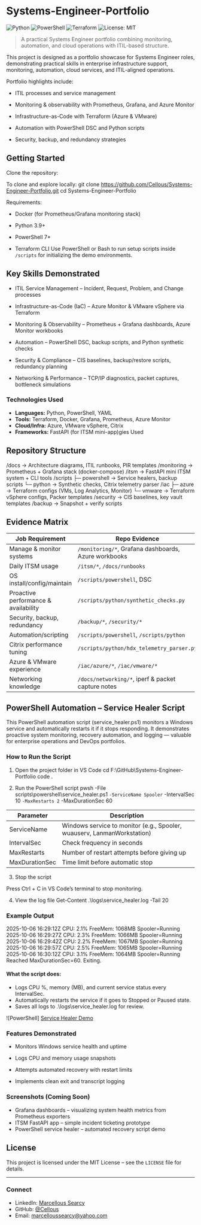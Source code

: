 # Systems-Engineer-Portfolio
![Python](https://img.shields.io/badge/Python-3.9+-blue)
![PowerShell](https://img.shields.io/badge/PowerShell-7+-5391FE)
![Terraform](https://img.shields.io/badge/Terraform-IaC-purple)
![License: MIT](https://img.shields.io/badge/License-MIT-green.svg)
> A practical Systems Engineer portfolio combining monitoring, automation, and cloud operations with ITIL-based structure.

This project is designed as a portfolio showcase for Systems Engineer roles, demonstrating practical skills in enterprise infrastructure support, monitoring, automation, cloud services, and ITIL-aligned operations.

Portfolio highlights include:

 - ITIL processes and service management

 - Monitoring & observability with Prometheus, Grafana, and Azure Monitor

 - Infrastructure-as-Code with Terraform (Azure & VMware)

 - Automation with PowerShell DSC and Python scripts

 - Security, backup, and redundancy strategies

## Getting Started
Clone the repository:

 To clone and explore locally:
  git clone https://github.com/Cellous/Systems-Engineer-Portfolio.git
  cd Systems-Engineer-Portfolio

 Requirements:

  - Docker (for Prometheus/Grafana monitoring stack)

  - Python 3.9+

  - PowerShell 7+

  - Terraform CLI
Use PowerShell or Bash to run setup scripts inside `/scripts` for initializing the demo environments.
 
## Key Skills Demonstrated

 - ITIL Service Management – Incident, Request, Problem, and Change processes

 - Infrastructure-as-Code (IaC) – Azure Monitor & VMware vSphere via Terraform

 - Monitoring & Observability – Prometheus + Grafana dashboards, Azure Monitor workbooks

 - Automation – PowerShell DSC, backup scripts, and Python synthetic checks

 - Security & Compliance – CIS baselines, backup/restore scripts, redundancy planning

 - Networking & Performance – TCP/IP diagnostics, packet captures, bottleneck simulations
 
### Technologies Used
- **Languages:** Python, PowerShell, YAML
- **Tools:** Terraform, Docker, Grafana, Prometheus, Azure Monitor
- **Cloud/Infra:** Azure, VMware vSphere, Citrix
- **Frameworks:** FastAPI (for ITSM mini-app)gies Used

## Repository Structure
/docs               → Architecture diagrams, ITIL runbooks, PIR templates
/monitoring         → Prometheus + Grafana stack (docker-compose)
/itsm               → FastAPI mini ITSM system + CLI tools
/scripts
   ├─ powershell    → Service healers, backup scripts
   └─ python        → Synthetic checks, Citrix telemetry parser
/iac
   ├─ azure         → Terraform configs (VMs, Log Analytics, Monitor)
   └─ vmware        → Terraform vSphere configs, Packer templates
/security           → CIS baselines, key vault templates
/backup             → Snapshot + verify scripts

## Evidence Matrix

| Job Requirement | Repo Evidence |
|-----------------|---------------|
| Manage & monitor systems | `/monitoring/*`, Grafana dashboards, Azure workbooks |
| Daily ITSM usage | `/itsm/*`, `/docs/runbooks` |
| OS install/config/maintain | `/scripts/powershell`, DSC |
| Proactive performance & availability | `/scripts/python/synthetic_checks.py` |
| Security, backup, redundancy | `/backup/*`, `/security/*` |
| Automation/scripting | `/scripts/powershell`, `/scripts/python` |
| Citrix performance tuning | `/scripts/python/hdx_telemetry_parser.py` |
| Azure & VMware experience | `/iac/azure/*`, `/iac/vmware/*` |
| Networking knowledge | `/docs/networking/*`, iperf & packet capture notes |

## PowerShell Automation – Service Healer Script

This PowerShell automation script (service_healer.ps1) monitors a Windows service and automatically restarts it if it stops responding.
It demonstrates proactive system monitoring, recovery automation, and logging — valuable for enterprise operations and DevOps portfolios.

### How to Run the Script
1. Open the project folder in VS Code
cd F:\GitHub\Systems-Engineer-Portfolio
code .

2. Run the PowerShell script
pwsh -File scripts\powershell\service_healer.ps1 `
  -ServiceName Spooler `
  -IntervalSec 10 `
  -MaxRestarts 2 `
  -MaxDurationSec 60

| Parameter |	Description |
|-----------|-------------|
| ServiceName	| Windows service to monitor (e.g., Spooler, wuauserv, LanmanWorkstation)|
| IntervalSec |	Check frequency in seconds |
| MaxRestarts	| Number of restart attempts before giving up |
| MaxDurationSec |	Time limit before automatic stop |
3. Stop the script

Press Ctrl + C in VS Code’s terminal to stop monitoring.

4. View the log file
Get-Content .\logs\service_healer.log -Tail 20

### Example Output
2025-10-06 16:29:12Z CPU: 2.1% FreeMem: 1068MB Spooler=Running
2025-10-06 16:29:27Z CPU: 2.3% FreeMem: 1066MB Spooler=Running
2025-10-06 16:29:42Z CPU: 2.2% FreeMem: 1067MB Spooler=Running
2025-10-06 16:29:57Z CPU: 2.5% FreeMem: 1065MB Spooler=Running
2025-10-06 16:30:12Z CPU: 3.1% FreeMem: 1064MB Spooler=Running
Reached MaxDurationSec=60. Exiting.
#### What the script does:
- Logs CPU %, memory (MB), and current service status every IntervalSec.
- Automatically restarts the service if it goes to Stopped or Paused state.
- Saves all logs to .\logs\service_healer.log for review.
  
![PowerShell] [Service Healer Demo](docs/screenshots/service_healer_demo.gif)

  
### Features Demonstrated

- Monitors Windows service health and uptime

- Logs CPU and memory usage snapshots

- Attempts automated recovery with restart limits

- Implements clean exit and transcript logging

### Screenshots (Coming Soon)
- Grafana dashboards – visualizing system health metrics from Prometheus exporters  
- ITSM FastAPI app – simple incident ticketing prototype  
- PowerShell service healer – automated recovery script demo
 
 ## License
 This project is licensed under the MIT License – see the `LICENSE` file for details.
 
---
### Connect
- LinkedIn: [Marcellous Searcy](https://www.linkedin.com/in/marcellous-searcy)
- GitHub: [@Cellous](https://github.com/Cellous)
- Email: marcelloussearcy@yahoo.com



